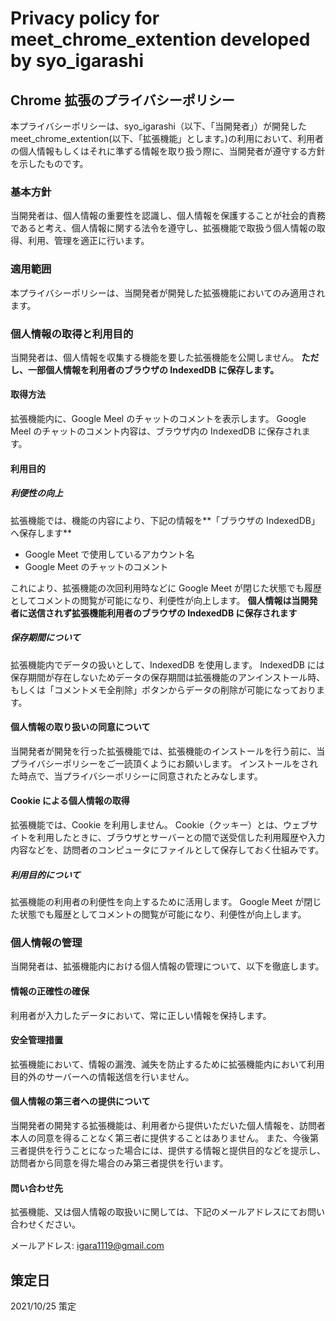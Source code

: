 # Privacy policy for meet_chrome_extention developed by syo_igarashi

## Chrome 拡張のプライバシーポリシー

本プライバシーポリシーは、syo_igarashi（以下、「当開発者」）が開発した meet_chrome_extention(以下、「拡張機能」とします。)の利用において、利用者の個人情報もしくはそれに準ずる情報を取り扱う際に、当開発者が遵守する方針を示したものです。

### 基本方針

当開発者は、個人情報の重要性を認識し、個人情報を保護することが社会的責務であると考え、個人情報に関する法令を遵守し、拡張機能で取扱う個人情報の取得、利用、管理を適正に行います。

### 適用範囲

本プライバシーポリシーは、当開発者が開発した拡張機能においてのみ適用されます。

### 個人情報の取得と利用目的

当開発者は、個人情報を収集する機能を要した拡張機能を公開しません。
**ただし、一部個人情報を利用者のブラウザの IndexedDB に保存します。**

#### 取得方法

拡張機能内に、Google Meel のチャットのコメントを表示します。
Google Meel のチャットのコメント内容は、ブラウザ内の IndexedDB に保存されます。

#### 利用目的

##### 利便性の向上

拡張機能では、機能の内容により、下記の情報を**「ブラウザの IndexedDB」へ保存します**

- Google Meet で使用しているアカウント名
- Google Meet のチャットのコメント

これにより、拡張機能の次回利用時などに Google Meet が閉じた状態でも履歴としてコメントの閲覧が可能になり、利便性が向上します。
**個人情報は当開発者に送信されず拡張機能利用者のブラウザの IndexedDB に保存されます**

##### 保存期間について

拡張機能内でデータの扱いとして、IndexedDB を使用します。
IndexedDB には保存期間が存在しないためデータの保存期間は拡張機能のアンインストール時、もしくは「コメントメモ全削除」ボタンからデータの削除が可能になっております。

#### 個人情報の取り扱いの同意について

当開発者が開発を行った拡張機能では、拡張機能のインストールを行う前に、当プライバシーポリシーをご一読頂くようにお願いします。
インストールをされた時点で、当プライバシーポリシーに同意されたとみなします。

#### Cookie による個人情報の取得

拡張機能では、Cookie を利用しません。
Cookie（クッキー）とは、ウェブサイトを利用したときに、ブラウザとサーバーとの間で送受信した利用履歴や入力内容などを、訪問者のコンピュータにファイルとして保存しておく仕組みです。

##### 利用目的について

拡張機能の利用者の利便性を向上するために活用します。
Google Meet が閉じた状態でも履歴としてコメントの閲覧が可能になり、利便性が向上します。

### 個人情報の管理

当開発者は、拡張機能内における個人情報の管理について、以下を徹底します。

#### 情報の正確性の確保

利用者が入力したデータにおいて、常に正しい情報を保持します。

#### 安全管理措置

拡張機能において、情報の漏洩、滅失を防止するために拡張機能内において利用目的外のサーバーへの情報送信を行いません。

#### 個人情報の第三者への提供について

当開発者の開発する拡張機能は、利用者から提供いただいた個人情報を、訪問者本人の同意を得ることなく第三者に提供することはありません。
また、今後第三者提供を行うことになった場合には、提供する情報と提供目的などを提示し、訪問者から同意を得た場合のみ第三者提供を行います。

#### 問い合わせ先

拡張機能、又は個人情報の取扱いに関しては、下記のメールアドレスにてお問い合わせください。

メールアドレス: igara1119@gmail.com

## 策定日

2021/10/25 策定
